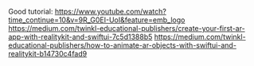 

Good tutorial: https://www.youtube.com/watch?time_continue=10&v=9R_G0EI-UoI&feature=emb_logo
https://medium.com/twinkl-educational-publishers/create-your-first-ar-app-with-realitykit-and-swiftui-7c5d1388b5
https://medium.com/twinkl-educational-publishers/how-to-animate-ar-objects-with-swiftui-and-realitykit-b14730c4fad9